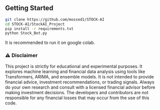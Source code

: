 ## Getting Started
```bash
git clone https://github.com/mossed1/STOCK-AI
cd STOCK-AI/StockAI_Project
pip install -r requirements.txt
python Stock_Bot.py
```
It is recommended to run it on google colab. 

### ⚠️ Disclaimer

This project is strictly for educational and experimental purposes.
It explores machine learning and financial data analysis using tools like Transformers, ARIMA, and ensemble models.
It is not intended to provide financial advice, investment recommendations, or trading signals.
Always do your own research and consult with a licensed financial advisor before making investment decisions.
The developers and contributors are not responsible for any financial losses that may occur from the use of this code.
